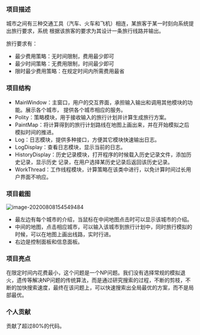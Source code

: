 ### 项目描述

城市之间有三种交通工具（汽车、火车和飞机）相连，某旅客于某一时刻向系统提出旅行要求，系统
根据该旅客的要求为其设计一条旅行线路并输出。

旅行要求有：

+ 最少费用策略：无时间限制，费用最少即可
+ 最少时间策略：无费用限制，时间最少即可
+ 限时最少费用策略：在规定时间内所需费用最省

### 项目结构

+ MainWindow：主窗口，用户的交互界面，承担输入输出和调用其他模块的功能。展示各个城市，
  提供各个城市相应的服务。
+ Polity：策略模块，用于接收输入的旅行计划并计算生成旅行方案。
+  PaintMap：将计算得到的旅行计划路线在地图上画出来，并在开始模拟之后模拟时间的推进。
+ Log：日志模块，提供多种接口，方便其它模块快速输出日志。
+ LogDisplay：查看日志模块，显示当前的日志。
+ HistoryDisplay：历史记录模块，打开程序的时候载入历史记录文件，添加历史记录，显示历史
  记录，在用户选择某历史记录后返回该历史记录。
+ WorkThread：工作线程模块，计算策略在该类中进行，以免计算时间过长用户界面不响应。

### 项目截图

![image-20200808154549484](https://github.com/HCl8/travel-simulation/Readme.assets/image-20200808154549484.png)

+ 最左边有每个城市的介绍，当鼠标在中间地图点击时可以显示该城市的介绍。
+ 中间的地图，点击相应城市，可以输入该城市到旅行计划中，同时旅行模拟的时候，可以在地图上画出线路，实时行进。
+ 右边是控制面板和信息面板。

### 项目亮点

在限定时间内花费最小，这个问题是一个NP问题。我们没有选择常规的模拟退火，遗传等解决NP问题的传统算法，而是通过研究搜索的过程，不断的剪枝，不断的加快搜索速度，最终在该问题上，可以快速搜索出全局最优的方案，而不是局部最优。

### 个人贡献

贡献了超过80%的代码。
